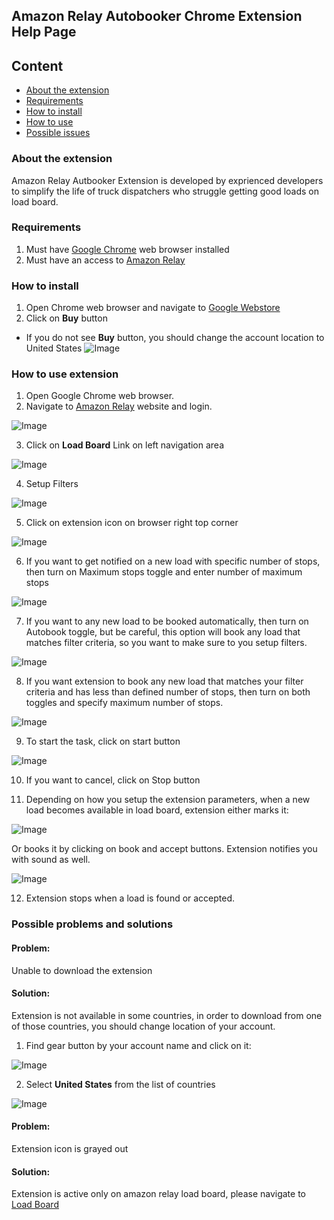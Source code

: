## Amazon Relay Autobooker Chrome Extension Help Page 

## Content
- [About the extension](\#about-the-extension)
- [Requirements](\#requirements)
- [How to install](\#how-to-install)
- [How to use](\#requirements)
- [Possible issues](\#possible-issues)

### About the extension

Amazon Relay Autbooker Extension is developed by exprienced developers to simplify the life of truck dispatchers who struggle getting good loads on load board.

### Requirements

1. Must have [Google Chrome](https://www.google.com/chrome/) web browser installed
2. Must have an access to [Amazon Relay](https://www.relay.amazon.com)

### How to install
1. Open Chrome web browser and navigate to [Google Webstore](https://chrome.google.com/webstore/detail/amazon-relay-auto-refresh/gooaddljkpdcjbdigogmajlcgifjjhgp)
2. Click on **Buy** button
- If you do not see **Buy** button, you should change the account location to United States
![Image](./screenshots/extension_webstore.png)

### How to use extension
1. Open Google Chrome web browser.
2. Navigate to [Amazon Relay](https://www.relay.amazon.com) website and login.

![Image](./screenshots/dashboard.png)

3. Click on **Load Board** Link on left navigation area

![Image](./screenshots/loadboard.png)

4. Setup Filters

![Image](./screenshots/filters.png)

5. Click on extension icon on browser right top corner

![Image](./screenshots/extemsion_clear.png)

6. If you want to get notified on a new load with specific number of stops, then turn on Maximum stops toggle and enter number of maximum stops

![Image](./screenshots/extension_max_stops.png)

7. If you want to any new load to be booked automatically, then turn on Autobook toggle, but be careful, this option will book any load that matches filter criteria, so you want to make sure to you setup filters.

![Image](./screenshots/extension_autobook_only.png)

8. If you want extension to book any new load that matches your filter criteria and has less than defined number of stops, then turn on both toggles and specify maximum number of stops.

![Image](./screenshots/extension_both.png)

9. To start the task, click on start button

![Image](./screenshots/extension_started.png)

10. If you want to cancel, click on Stop button

11. Depending on how you setup the extension parameters, when a new load becomes available in load board, extension either marks it:

![Image](./screenshots/marked_load.png)

Or books it by clicking on book and accept buttons. Extension notifies you with sound as well.

![Image](./screenshots/booked.png)

12. Extension stops when a load is found or accepted.
### Possible problems and solutions
#### Problem:
   Unable to download the extension
#### Solution:
Extension is not available in some countries, in order to download from one of those countries, you should change location of your account.

1. Find gear button by your account name and click on it:

![Image](./screenshots/webstore_gear.png)

2. Select **United States** from the list of countries

![Image](./screenshots/webstore_countries.png)
#### Problem:
  Extension icon is grayed out
#### Solution:
  Extension is active only on amazon relay load board, please navigate to [Load Board](https://relay.amazon.com/tours/loadboard?)
  
